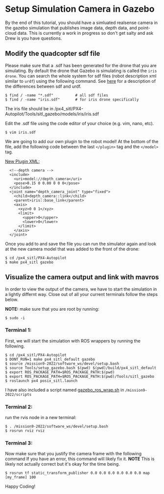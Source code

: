 # Setup Simulation Camera in Gazebo

By the end of this tutorial, you should have a simluated realsense camera in the gazebo simulation that publishes image data, depth data, and point-cloud data. This is currently a work in progress so don't get salty and ask Drew is you have questions. 

## Modify the quadcopter sdf file

Please make sure that a .sdf has been generated for the drone that you are simulating. By default the drone that Gazebo is simulating is called the `iris drone`. You can search the whole system for sdf files (robot description xml similar to `urdf`) using the following command. See [here](https://newscrewdriver.com/2018/07/31/ros-notes-urdf-vs-gazebo-sdf/#:~:text=My%20understanding%20can%20be%20boiled,can%20be%20represented%20in%20URDF.) for a description of the differences between sdf and urdf.

```
$ find / -name "*.sdf"          # all sdf files
$ find / -name "iris.sdf"       # for iris drone specifically
```
The iris file should be in /px4_sitl/PX4-Autopilot/Tools/sitl_gazebo/models/iris/iris.sdf

Edit the .sdf file using the code editor of your choice (e.g. vim, nano, etc).

```
$ vim iris.sdf
```

We are going to add our own plugin to the robot model! At the bottom of the file, add the following code between the last `</plugin>` tag and the `</model>` tag.

<ins>New Plugin XML:</ins>
```
  <!--depth camera -->
  <include>
    <uri>model://depth_camera</uri>
    <pose>0.15 0 0.00 0 0 0</pose>
  </include>
  <joint name="depth_camera_joint" type="fixed">
    <child>depth_camera::link</child>
    <parent>iris::base_link</parent>
    <axis>
      <xyz>0 0 1</xyz>
      <limit>
        <upper>0</upper>
        <lower>0</lower>
      </limit>
    </axis>
  </joint>
```

Once you add to and save the file you can run the simulator again and look at the new camera model that was added to the front of the drone:
```
$ cd /px4_sitl/PX4-Autopilot
$ make px4_sitl gazebo
```


## Visualize the camera output and link with mavros

In order to view the output of the camera, we have to start the simulation in a lightly differnt way. Close out of all your current terminals follow the steps below.

**NOTE:** make sure that you are root by running:
```
$ sudo -i
```

### **Terminal 1:**
First, we will start the simulation with ROS wrappers by running the following. 

```
$ cd /px4_sitl/PX4-Autopilot
$ DONT_RUN=1 make px4_sitl_default gazebo
$ source /mission9-2022/software_ws/devel/setup.bash
$ source Tools/setup_gazebo.bash $(pwd) $(pwd)/build/px4_sitl_default
$ export ROS_PACKAGE_PATH=$ROS_PACKAGE_PATH:$(pwd)
$ export ROS_PACKAGE_PATH=$ROS_PACKAGE_PATH:$(pwd)/Tools/sitl_gazebo
$ roslaunch px4 posix_sitl.launch
```

I have also included a script named [gazebo_ros_wrap.sh](../scripts/install_everything.sh) in `/mission9-2022/scripts`

### **Terminal 2:**
run the rvis node in a new terminal:
```
$ . /mission9-2022/software_ws/devel/setup.bash
$ rosrun rviz rviz
```

### **Terminal 3:**
Now make sure that you justify the camera frame with the following command
If you have an error, this command will likely fix it.
**NOTE** This is likely not actually correct but it's okay for the time being.
```
$ rosrun tf static_transform_publisher 0.0 0.0 0.0 0.0 0.0 0.0 map [my_frame] 100
```



Happy Coding!
